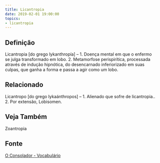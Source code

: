 ```yaml
---
title: Licantropia
date: 2019-02-01 19:00:00
topics:
- licantropia
---
```


## Definição
Licantropia [do grego lykanthropía] – 1. Doença mental em que o enfermo se
julga transformado em lobo. 2. Metamorfose perispirítica, processada através de
indução hipnótica, do desencarnado inferiorizado em suas culpas, que ganha a
forma e passa a agir como um lobo.

## Relacionado
Licantropo [do grego lykaánthropos] – 1. Alienado que sofre de licantropia.. 2. Por extensão, Lobisomen.

## Veja Também
Zoantropia

## Fonte
[O Consolador - Vocabulário](http://www.oconsolador.com.br/linkfixo/vocabulario/principal.html)


